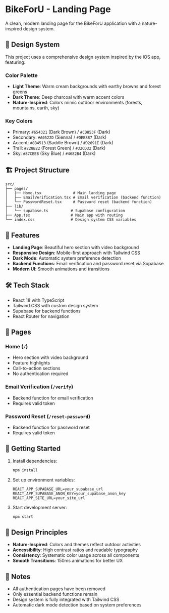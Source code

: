 # BikeForU - Landing Page

A clean, modern landing page for the BikeForU application with a nature-inspired design system.

## 🎨 Design System

This project uses a comprehensive design system inspired by the iOS app, featuring:

### Color Palette
- **Light Theme**: Warm cream backgrounds with earthy browns and forest greens
- **Dark Theme**: Deep charcoal with warm accent colors
- **Nature-Inspired**: Colors mimic outdoor environments (forests, mountains, earth, sky)

### Key Colors
- Primary: `#654321` (Dark Brown) / `#CD853F` (Dark)
- Secondary: `#A0522D` (Sienna) / `#DEB887` (Dark)
- Accent: `#8B4513` (Saddle Brown) / `#D2691E` (Dark)
- Trail: `#228B22` (Forest Green) / `#32CD32` (Dark)
- Sky: `#87CEEB` (Sky Blue) / `#4682B4` (Dark)

## 🏗️ Project Structure

```
src/
├── pages/
│   ├── Home.tsx              # Main landing page
│   ├── EmailVerification.tsx # Email verification (backend function)
│   └── PasswordReset.tsx     # Password reset (backend function)
├── lib/
│   └── supabase.ts          # Supabase configuration
├── App.tsx                  # Main app with routing
└── index.css                # Design system CSS variables
```

## 🚀 Features

- **Landing Page**: Beautiful hero section with video background
- **Responsive Design**: Mobile-first approach with Tailwind CSS
- **Dark Mode**: Automatic system preference detection
- **Backend Functions**: Email verification and password reset via Supabase
- **Modern UI**: Smooth animations and transitions

## 🛠️ Tech Stack

- React 18 with TypeScript
- Tailwind CSS with custom design system
- Supabase for backend functions
- React Router for navigation

## 📱 Pages

### Home (`/`)
- Hero section with video background
- Feature highlights
- Call-to-action sections
- No authentication required

### Email Verification (`/verify`)
- Backend function for email verification
- Requires valid token

### Password Reset (`/reset-password`)
- Backend function for password reset
- Requires valid token

## 🎯 Getting Started

1. Install dependencies:
   ```bash
   npm install
   ```

2. Set up environment variables:
   ```env
   REACT_APP_SUPABASE_URL=your_supabase_url
   REACT_APP_SUPABASE_ANON_KEY=your_supabase_anon_key
   REACT_APP_SITE_URL=your_site_url
   ```

3. Start development server:
   ```bash
   npm start
   ```

## 🌟 Design Principles

- **Nature-Inspired**: Colors and themes reflect outdoor activities
- **Accessibility**: High contrast ratios and readable typography
- **Consistency**: Systematic color usage across all components
- **Smooth Transitions**: 150ms animations for better UX

## 📝 Notes

- All authentication pages have been removed
- Only essential backend functions remain
- Design system is fully integrated with Tailwind CSS
- Automatic dark mode detection based on system preferences 